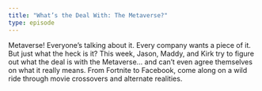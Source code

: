 ```yaml
---
title: "What’s the Deal With: The Metaverse?"
type: episode
---
```

Metaverse! Everyone’s talking about it. Every company wants a piece of it. But just what the heck is it? This week, Jason, Maddy, and Kirk try to figure out what the deal is with the Metaverse… and can’t even agree themselves on what it really means. From Fortnite to Facebook, come along on a wild ride through movie crossovers and alternate realities.